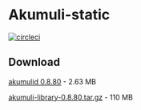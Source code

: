 # Akumuli-static

[![circleci](https://img.shields.io/circleci/build/github/webfolderio/Akumuli-static/master?label=Ubuntu&nbsp;18.04)](https://circleci.com/gh/webfolderio/Akumuli-static)

## Download

[akumulid 0.8.80](https://github.com/webfolderio/Akumuli-static/releases/download/0.8.80/akumuli-0.8.80.tar.gz) - 2.63 MB

[akumuli-library-0.8.80.tar.gz](https://github.com/webfolderio/Akumuli-static/releases/download/0.8.80/akumuli-library-0.8.80.tar.gz) - 110 MB
